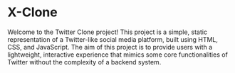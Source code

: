 # X-Clone
Welcome to the Twitter Clone project! This project is a simple, static representation of a Twitter-like social media platform, built using HTML, CSS, and JavaScript. The aim of this project is to provide users with a lightweight, interactive experience that mimics some core functionalities of Twitter without the complexity of a backend system.
